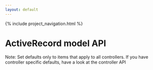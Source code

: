 ```yaml
---
layout: default
---
```


{% include project_navigation.html %}

# ActiveRecord model API


Note: Set defaults only to items that apply to all controllers. If you have
controller specific defaults, have a look at the controller API
